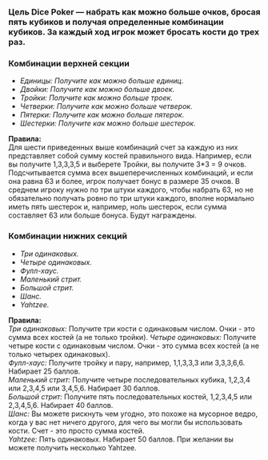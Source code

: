 ### **Цель Dice Poker — набрать как можно больше очков, бросая пять кубиков и получая определенные комбинации кубиков. За каждый ход игрок может бросать кости до трех раз.**

### Комбинации верхней секции

- *Единицы: Получите как можно больше единиц*.
- *Двойки: Получите как можно больше двоек.*
- *Тройки: Получите как можно больше троек.*
- *Четверки: Получите как можно больше четверок.*
- *Пятерки: Получите как можно больше пятерок.*
- *Шестерки: Получите как можно больше шестерок.*

**Правила:**\
Для шести приведенных выше комбинаций счет за каждую из них
представляет собой сумму костей правильного вида. Например,
если вы получите 1,3,3,3,5 и выберете Тройки, вы получите 3*3 = 9 очков.
Подсчитывается сумма всех вышеперечисленных комбинаций, и если она равна
63 и более, игрок получает бонус в размере 35 очков. В среднем игроку нужно
по три штуки каждого, чтобы набрать 63, но не обязательно получать ровно по
три штуки каждого, вполне нормально иметь пять шестерок и, например, ноль
шестерок, если сумма составляет 63 или больше бонуса. Будут награждены.

### Комбинации нижних секций

- *Три одинаковых.*
- *Четыре одинаковых.*
- *Фулл-хаус.*
- *Маленький стрит.*
- *Большой стрит.*
- *Шанс.*
- *Yahtzee.*

**Правила:**\
*Три одинаковых:* Получите три кости с одинаковым числом. Очки - это сумма всех костей 
(а не только тройки).
*Четыре одинаковых:* Получите четыре кости с одинаковым числом.
Очки - это сумма всех костей (а не только четырех одинаковых).\
*Фулл-хаус:* Получите тройку и пару, например, 1,1,3,3,3 или 3,3,3,6,6.
Набирает 25 баллов.\
*Маленький стрит:* Получите четыре последовательных кубика, 1,2,3,4 или 2,3,4,5 
или 3,4,5,6. Набирает 30 баллов.\
*Большой стрит:* Получите пять последовательных костей, 1,2,3,4,5 или 2,3,4,5,6. 
Набирает 40 баллов.\
*Шанс:* Вы можете рискнуть чем угодно, это похоже на мусорное ведро, когда у вас
нет ничего другого, для чего вы могли бы использовать кости. Счет - это просто
сумма костей.\
*Yahtzee:* Пять одинаковых. Набирает 50 баллов. При желании вы можете получить несколько
Yahtzee.